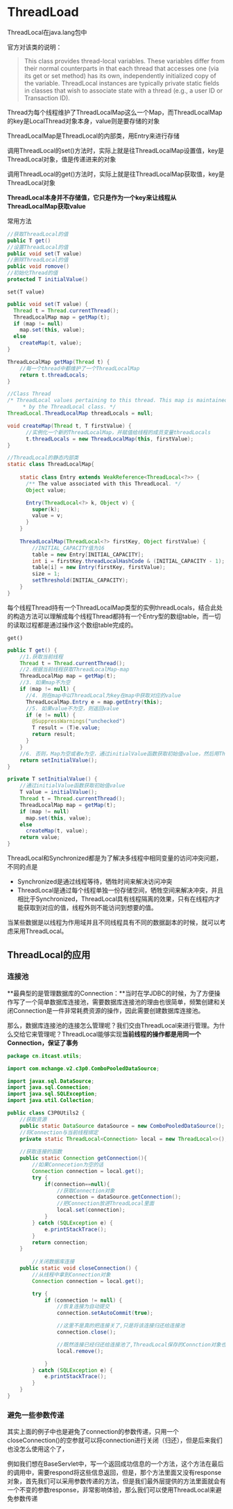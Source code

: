 # ThreadLoad

ThreadLocal在java.lang包中

官方对该类的说明：

>This class provides thread-local variables. These variables differ from their normal counterparts in that each thread that accesses one (via its get or set method) has its own, independently initialized copy of the variable. ThreadLocal instances are typically private static fields in classes that wish to associate state with a thread (e.g., a user ID or Transaction ID).

Thread为每个线程维护了ThreadLocalMap这么一个Map，而ThreadLocalMap的key是LocalThread对象本身，value则是要存储的对象

ThreadLocalMap是ThreadLocal的内部类，用Entry来进行存储

调用ThreadLocal的set()方法时，实际上就是往ThreadLocalMap设置值，key是ThreadLocal对象，值是传递进来的对象

调用ThreadLocal的get()方法时，实际上就是往ThreadLocalMap获取值，key是ThreadLocal对象

**ThreadLocal本身并不存储值，它只是作为一个key来让线程从ThreadLocalMap获取value**

常用方法

```java
//获取ThreadLocal的值
public T get()
//设置ThreadLocal的值
public void set(T value)
//删除ThreadLocal的值
public void romove()
//初始化Thread的值
protected T initialValue()
```

`set(T value)`

```java
public void set(T value) {
  Thread t = Thread.currentThread();
  ThreadLocalMap map = getMap(t);
  if (map != null)
    map.set(this, value);
  else
    createMap(t, value);
}
```

```java
ThreadLocalMap getMap(Thread t) {
  	//每一个thread中都维护了一个ThreadLocalMap
  	return t.threadLocals;
}
```

```java
//Class Thread
/* ThreadLocal values pertaining to this thread. This map is maintained
     * by the ThreadLocal class. */
ThreadLocal.ThreadLocalMap threadLocals = null;
```

```java
void createMap(Thread t, T firstValue) {
      //实例化一个新的ThreadLocalMap，并赋值给线程的成员变量threadLocals
      t.threadLocals = new ThreadLocalMap(this, firstValue);
}
```

```java
//ThreadLocal的静态内部类
static class ThreadLocalMap{
  
    static class Entry extends WeakReference<ThreadLocal<?>> {
      /** The value associated with this ThreadLocal. */
      Object value;

      Entry(ThreadLocal<?> k, Object v) {
        super(k);
        value = v;
      }
    }
  
    ThreadLocalMap(ThreadLocal<?> firstKey, Object firstValue) {
      	//INITIAL_CAPACITY值为16
        table = new Entry[INITIAL_CAPACITY];
        int i = firstKey.threadLocalHashCode & (INITIAL_CAPACITY - 1);
        table[i] = new Entry(firstKey, firstValue);
        size = 1;
        setThreshold(INITIAL_CAPACITY);
    }
}
```

每个线程Thread持有一个ThreadLocalMap类型的实例threadLocals，结合此处的构造方法可以理解成每个线程Thread都持有一个Entry型的数组table，而一切的读取过程都是通过操作这个数组table完成的。

`get()`

```java
public T get() {
  	//1.获取当前线程
    Thread t = Thread.currentThread();
  	//2.根据当前线程获取ThreadLocalMap-map
    ThreadLocalMap map = getMap(t);
  	//3. 如果map不为空
    if (map != null) {
      //4. 则在map中以ThreadLocal为key在map中获取对应的value
      ThreadLocalMap.Entry e = map.getEntry(this);
      //5. 如果value不为空，则返回value
      if (e != null) {
        @SuppressWarnings("unchecked")
        T result = (T)e.value;
        return result;
      }
    }
    //6. 否则，Map为空或者e为空，通过initialValue函数获取初始值value，然后用ThreadLocal的引用和value作为firstKey和firstValue创建一个新的Map
    return setInitialValue();
}
```

```java
private T setInitialValue() {
    //通过initialValue函数获取初始值value
    T value = initialValue();
    Thread t = Thread.currentThread();
    ThreadLocalMap map = getMap(t);
    if (map != null)
      map.set(this, value);
    else
      createMap(t, value);
    return value;
}
```



ThreadLocal和Synchronized都是为了解决多线程中相同变量的访问冲突问题，不同的点是

- Synchronized是通过线程等待，牺牲时间来解决访问冲突
- ThreadLocal是通过每个线程单独一份存储空间，牺牲空间来解决冲突，并且相比于Synchronized，ThreadLocal具有线程隔离的效果，只有在线程内才能获取到对应的值，线程外则不能访问到想要的值。

当某些数据是以线程为作用域并且不同线程具有不同的数据副本的时候，就可以考虑采用ThreadLocal。



## ThreadLocal的应用

### 连接池

**最典型的是管理数据库的Connection：**当时在学JDBC的时候，为了方便操作写了一个简单数据库连接池，需要数据库连接池的理由也很简单，频繁创建和关闭Connection是一件非常耗费资源的操作，因此需要创建数据库连接池。

那么，数据库连接池的连接怎么管理呢？我们交由ThreadLocal来进行管理。为什么交给它来管理呢？ThreadLocal能够实现**当前线程的操作都是用同一个Connection，保证了事务**

```java
package cn.itcast.utils;

import com.mchange.v2.c3p0.ComboPooledDataSource;

import javax.sql.DataSource;
import java.sql.Connection;
import java.sql.SQLException;
import java.util.Collection;

public class C3P0Utils2 {
    //获取资源
    public static DataSource dataSource = new ComboPooledDataSource();
    //将Connection与当前线程绑定
    private static ThreadLocal<Connection> local = new ThreadLocal<>();
    
    //获取连接的函数
    public static Connection getConnection(){
        //如果Connecetion为空的话
        Connection connection = local.get();
        try {
            if(connection==null){
                //获取Connection对象
                connection = dataSource.getConnection();
                //把Connection放进ThreadLocal里面
                local.set(connection);
            }
        } catch (SQLException e) {
            e.printStackTrace();
        }
        return connection; 
    }
  
		//关闭数据库连接
    public static void closeConnection() {
        //从线程中拿到Connection对象
        Connection connection = local.get();

        try {
            if (connection != null) {
                //恢复连接为自动提交
                connection.setAutoCommit(true);

                //这里不是真的把连接关了,只是将该连接归还给连接池
                connection.close();

                //既然连接已经归还给连接池了,ThreadLocal保存的Connction对象也已经没用了
                local.remove();

            }
        } catch (SQLException e) {
            e.printStackTrace();
        }
    }
}
```

### 避免一些参数传递

其实上面的例子中也是避免了connection的参数传递，只用一个closeConnection()的空参就可以将connection进行关闭（归还），但是后来我们也没怎么使用这个了，

例如我们想在BaseServlet中，写一个返回成功信息的一个方法，这个方法在最后的调用中，需要respond将这些信息返回，但是，那个方法里面又没有response对象，首先我们可以采用参数传递的方法，但是我们最外层提供的方法里面就会有一个不变的参数response，非常影响体验，那么我们可以使用ThreadLocal来避免参数传递
